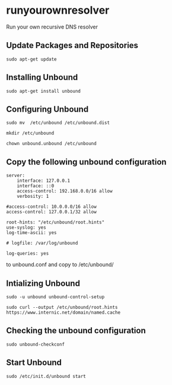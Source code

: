 # runyourownresolver
Run your own recursive DNS resolver


## Update Packages and Repositories
`sudo apt-get update`
## Installing Unbound
`sudo apt-get install unbound`
## Configuring Unbound
`sudo mv  /etc/unbound /etc/unbound.dist`

`mkdir /etc/unbound`

`chown unbound.unbound /etc/unbound`

## Copy the following unbound configuration
```
server:
    interface: 127.0.0.1
    interface: ::0
    access-control: 192.168.0.0/16 allow
    verbosity: 1

#access-control: 10.0.0.0/16 allow
access-control: 127.0.0.1/32 allow

root-hints: "/etc/unbound/root.hints"
use-syslog: yes
log-time-ascii: yes

# logfile: /var/log/unbound

log-queries: yes
```
to unbound.conf and copy to /etc/unbound/
## Intializing Unbound
`sudo -u unbound unbound-control-setup`

`sudo curl --output /etc/unbound/root.hints https://www.internic.net/domain/named.cache`

## Checking the unbound configuration
`sudo unbound-checkconf`

## Start Unbound
`sudo /etc/init.d/unbound start`